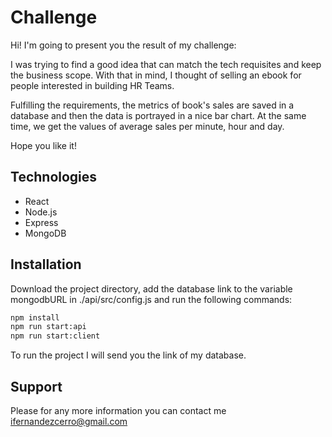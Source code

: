 # Challenge

Hi! I'm going to present you the result of my challenge:

I was trying to find a good idea that can match the tech requisites and keep the business scope. With that in mind, I thought of selling an ebook for people interested in building HR Teams.


Fulfilling the requirements, the metrics of book's sales are saved in a database and then the data is portrayed in a nice bar chart. At the same time, we get the values of average sales per minute, hour and day.

Hope you like it!


## Technologies
 
- React
- Node.js
- Express
- MongoDB


## Installation

Download the project directory, add the database link to the variable mongodbURL in ./api/src/config.js and run the following commands:

```sh
npm install
npm run start:api
npm run start:client
```
To run the project I will send you the link of my database.

## Support

Please for any more information you can contact me [ifernandezcerro@gmail.com](ifernandezcerro@gmail.com) 


